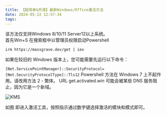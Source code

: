 ```yaml
---
title: 【超简单&开源】最新Windows/Office激活方法
date: 2024-05-22 12:57:34
tags:
---
```


该方法仅支持Windows 8/10/11 Server12以上系统。<BR>
首先Win+S 在搜索框中以管理员权限启动Powershell<BR>

```
irm https://massgrave.dev/get | iex
```
如果在较旧的 Windows 版本上，您可能需要先运行以下命令：

`[Net.ServicePointManager]::SecurityProtocol=[Net.SecurityProtocolType]::Tls12`
Powershell 方法在 Windows 7 上不起作用。请改用方法 2 - 繁体。
URL get.activated.win 可能会被某些 DNS 服务阻止，因为它是一个新域。

![KMS](../img/KMS.png)

如图 即进入激活工具，按照指示通过数字键选择激活的模块和模式即可。
